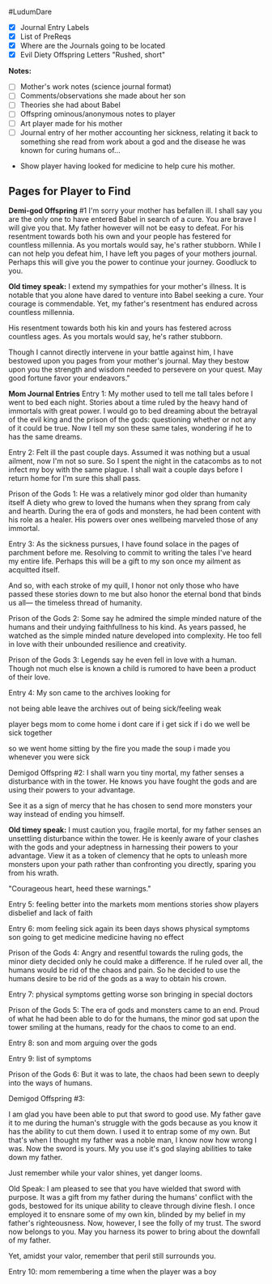 #LudumDare 

- [x] Journal Entry Labels
- [x] List of PreReqs
- [x] Where are the Journals going to be located
- [x] Evil Diety Offspring Letters "Rushed, short"

**Notes:**
- [ ] Mother's work notes (science journal format)
- [ ] Comments/observations she made about her son
- [ ] Theories she had about Babel 
- [ ] Offspring ominous/anonymous notes to player
- [ ] Art player made for his mother
- [ ] Journal entry of her mother accounting her sickness, relating it back to something she read from work about a god and the disease he was known for curing humans of...

- Show player having looked for medicine to help cure his mother. 
## Pages for Player to Find

**Demi-god Offspring** #1
I'm sorry your mother has befallen ill. I shall say you are the only one to have entered Babel in search of a cure. You are brave I will give you that. My father however will not be easy to defeat. For his resentment towards both his own and your people has festered for countless millennia. 
As you mortals would say, he's rather stubborn. While I can not help you defeat him, I have left you pages of your mothers journal. Perhaps this will give you the power to continue your journey. Goodluck to you.

**Old timey speak:**
I extend my sympathies for your mother's illness. It is notable that you alone have dared to venture into Babel seeking a cure. Your courage is commendable. Yet, my father's resentment has endured across countless millennia.

His resentment towards both his kin and yours has festered across countless ages. As you mortals would say, he's rather stubborn.

Though I cannot directly intervene in your battle against him, I have bestowed upon you pages from your mother's journal. May they bestow upon you the strength and wisdom needed to persevere on your quest. May good fortune favor your endeavors."


**Mom Journal Entries**
Entry 1: 
My mother used to tell me tall tales before I went to bed each night. Stories about a time ruled by the heavy hand of immortals with great power.
I would go to bed dreaming about the betrayal of the evil king and the prison of the gods: questioning whether or not any of it could be true.
Now I tell my son these same tales, wondering if he to has the same dreams.

Entry 2: 
Felt ill the past couple days. Assumed it was nothing but a usual ailment, now I'm not so sure. So I spent the night in the catacombs as to not infect my boy with the same plague. 
I shall wait a couple days before I return home for I'm sure this shall pass. 

Prison of the Gods 1:
He was a relatively minor god older than humanity itself A diety who grew to loved the humans when they sprang from caly and hearth. 
During the era of gods and monsters, he had been content with his role as a healer. His powers over ones wellbeing marveled those of any immortal. 

Entry 3: 
As the sickness pursues, I have found solace in the pages of parchment before me. Resolving to commit to writing the tales I've heard my entire life. Perhaps this will be a gift to my son once my ailment as acquitted itself.

And so, with each stroke of my quill, I honor not only those who have passed these stories down to me but also honor the eternal bond that binds us all— the timeless thread of humanity. 

Prison of the Gods 2: 
Some say he admired the simple minded nature of the humans and their undying faithfullness to his kind. 
As years passed, he watched as the simple minded nature developed into complexity. He too fell in love with their unbounded resilience and creativity. 

Prison of the Gods 3:
Legends say he even fell in love with a human. Though not much else is known a child is rumored to have been a product of their love. 

Entry 4: 
My son came to the archives looking for 

not being able leave the archives out of being sick/feeling weak

player begs mom to come home i dont care if i get sick if i do we well be sick together

so we went home  sitting by the fire you made the soup i made you whenever you were sick

Demigod Offspring #2: 
I shall warn you tiny mortal, my father senses a disturbance with in the tower. He knows you have fought the gods and are using their powers to your advantage. 

See it as a sign of mercy that he has chosen to send more monsters your way instead of ending you himself. 

**Old timey speak:**
I must caution you, fragile mortal, for my father senses an unsettling disturbance within the tower. He is keenly aware of your clashes with the gods and your adeptness in harnessing their powers to your advantage.
View it as a token of clemency that he opts to unleash more monsters upon your path rather than confronting you directly, sparing you from his wrath.

"Courageous heart, heed these warnings."

Entry 5:
feeling better
into the markets 
mom mentions stories
show players disbelief and lack of faith

Entry 6:
mom feeling sick again its been days 
shows physical symptoms
son going to get medicine medicine having no effect

Prison of the Gods 4:
Angry and resentful towards the ruling gods, the minor diety decided only he could make a difference. If he ruled over all, the humans would be rid of the chaos and pain. So he decided to use the humans desire to be rid of the gods as a way to obtain his crown. 

Entry 7: 
physical symptoms getting worse 
son bringing in special doctors 


Prison of the Gods 5: 
The era of gods and monsters came to an end. Proud of what he had been able to do for the humans, the minor god sat upon the tower smiling at the humans, ready for the chaos to come to an end. 

Entry 8:
son and mom arguing over the gods

Entry 9:
list of symptoms

Prison of the Gods 6:
But it was to late, the chaos had been sewn to deeply into the ways of humans. 

Demigod Offspring #3:

I am glad you have been able to put that sword to good use. My father gave it to me during the human's struggle with the gods because as you know it has the ability to cut them down. I used it to entrap some of my own. But that's when I thought my father was a noble man, I know now how wrong I was. Now the sword is yours. My you use it's god slaying abilities to take down my father. 

Just remember while your valor shines, yet danger looms. 

Old Speak:
I am pleased to see that you have wielded that sword with purpose. It was a gift from my father during the humans' conflict with the gods, bestowed for its unique ability to cleave through divine flesh. I once employed it to ensnare some of my own kin, blinded by my belief in my father's righteousness. Now, however, I see the folly of my trust. The sword now belongs to you. May you harness its power to bring about the downfall of my father.

Yet, amidst your valor, remember that peril still surrounds you.

Entry 10: 
mom remembering a time when the player was a boy







